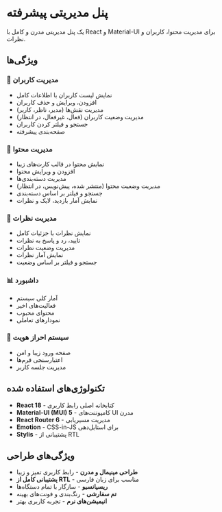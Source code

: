# پنل مدیریتی پیشرفته

یک پنل مدیریتی مدرن و کامل با React و Material-UI برای مدیریت محتوا، کاربران و نظرات.

## ویژگی‌ها

### 🎯 مدیریت کاربران
- نمایش لیست کاربران با اطلاعات کامل
- افزودن، ویرایش و حذف کاربران
- مدیریت نقش‌ها (مدیر، ناظر، کاربر)
- مدیریت وضعیت کاربران (فعال، غیرفعال، در انتظار)
- جستجو و فیلتر کردن کاربران
- صفحه‌بندی پیشرفته

### 📝 مدیریت محتوا
- نمایش محتوا در قالب کارت‌های زیبا
- افزودن و ویرایش محتوا
- مدیریت دسته‌بندی‌ها
- مدیریت وضعیت محتوا (منتشر شده، پیش‌نویس، در انتظار)
- جستجو و فیلتر بر اساس دسته‌بندی
- نمایش آمار بازدید، لایک و نظرات

### 💬 مدیریت نظرات
- نمایش نظرات با جزئیات کامل
- تایید، رد و پاسخ به نظرات
- مدیریت وضعیت نظرات
- نمایش آمار نظرات
- جستجو و فیلتر بر اساس وضعیت

### 📊 داشبورد
- آمار کلی سیستم
- فعالیت‌های اخیر
- محتوای محبوب
- نمودارهای تعاملی

### 🔐 سیستم احراز هویت
- صفحه ورود زیبا و امن
- اعتبارسنجی فرم‌ها
- مدیریت جلسه کاربر

## تکنولوژی‌های استفاده شده

- **React 18** - کتابخانه اصلی رابط کاربری
- **Material-UI (MUI) 5** - کامپوننت‌های UI مدرن
- **React Router 6** - مدیریت مسیریابی
- **Emotion** - CSS-in-JS برای استایل‌دهی
- **Stylis** - پشتیبانی از RTL

## ویژگی‌های طراحی

- **طراحی مینیمال و مدرن** - رابط کاربری تمیز و زیبا
- **پشتیبانی کامل از RTL** - مناسب برای زبان فارسی
- **ریسپانسیو** - سازگار با تمام دستگاه‌ها
- **تم سفارشی** - رنگ‌بندی و فونت‌های بهینه
- **انیمیشن‌های نرم** - تجربه کاربری بهتر

